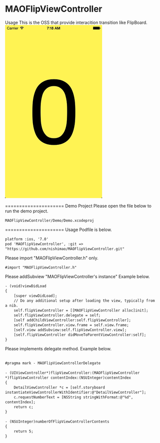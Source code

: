 MAOFlipViewController
=====================
Usage
This is the OSS that provide interacition transition like FlipBoard.
![](introduction.gif)

=====================
Demo Project
Please open the file below to run the demo project.
```
MAOFlipViewController/Demo/Demo.xcodeproj
```

=====================
Usage
Podfile is below.
```
platform :ios, '7.0'
pod 'MAOFlipViewController', :git => "https://github.com/nishimao/MAOFlipViewController.git"
```

Please import "MAOFlipViewController.h" only.
```
#import "MAOFlipViewController.h"
```

Please addSubview "MAOFlipViewController's instance"
Example below.
```
- (void)viewDidLoad
{
    [super viewDidLoad];
	// Do any additional setup after loading the view, typically from a nib.
    self.flipViewController = [[MAOFlipViewController alloc]init];
    self.flipViewController.delegate = self;
    [self addChildViewController:self.flipViewController];
    self.flipViewController.view.frame = self.view.frame;
    [self.view addSubview:self.flipViewController.view];
    [self.flipViewController didMoveToParentViewController:self];
}
```
Please implements delegate method.
Example below.
```

#pragma mark - MAOFlipViewControllerDelegate

- (UIViewController*)flipViewController:(MAOFlipViewController *)flipViewController contentIndex:(NSUInteger)contentIndex
{
    DetailViewController *c = [self.storyboard instantiateViewControllerWithIdentifier:@"DetailViewController"];
    c.requestNumberText = [NSString stringWithFormat:@"%d", contentIndex];
    return c;
}

- (NSUInteger)numberOfFlipViewControllerContents
{
    return 5;
}
```
